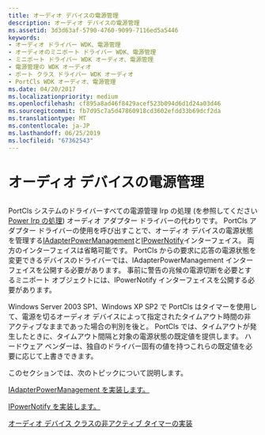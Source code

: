 ```yaml
---
title: オーディオ デバイスの電源管理
description: オーディオ デバイスの電源管理
ms.assetid: 3d3d63af-5790-4760-9099-7116ed5a5446
keywords:
- オーディオ ドライバー WDK、電源管理
- オーディオのミニポート ドライバー WDK、電源管理
- ミニポート ドライバー WDK オーディオ、電源管理
- 電源管理の WDK オーディオ
- ポート クラス ドライバー WDK オーディオ
- PortCls WDK オーディオ、電源管理
ms.date: 04/20/2017
ms.localizationpriority: medium
ms.openlocfilehash: cf895a8ad46f8429acef523b094d6d1d24a03d46
ms.sourcegitcommit: fb7d95c7a5d47860918cd3602efdd33b69dcf2da
ms.translationtype: MT
ms.contentlocale: ja-JP
ms.lasthandoff: 06/25/2019
ms.locfileid: "67362543"
---
```

# <a name="power-management-for-audio-devices"></a>オーディオ デバイスの電源管理


## <span id="power_management_for_audio_devices"></span><span id="POWER_MANAGEMENT_FOR_AUDIO_DEVICES"></span>


PortCls システムのドライバーすべての電源管理 Irp の処理 (を参照してください[Power Irp の処理](https://docs.microsoft.com/windows-hardware/drivers/kernel/handling-power-irps)) オーディオ アダプター ドライバーの代わりです。 PortCls アダプター ドライバーの使用を呼び出すことで、オーディオ デバイスの電源状態を管理する[IAdapterPowerManagement](https://docs.microsoft.com/windows-hardware/drivers/ddi/content/portcls/nn-portcls-iadapterpowermanagement)と[IPowerNotify](https://docs.microsoft.com/windows-hardware/drivers/ddi/content/portcls/nn-portcls-ipowernotify)インターフェイス。 両方のインターフェイスは省略可能です。 PortCls からの要求に応答の電源状態を変更できるデバイスのドライバーでは、IAdapterPowerManagement インターフェイスを公開する必要があります。 事前に警告の兆候の電源切断を必要とするミニポート オブジェクトには、IPowerNotify インターフェイスを公開する必要があります。

Windows Server 2003 SP1、Windows XP SP2 で PortCls はタイマーを使用して、電源を切るオーディオ デバイスによって指定されたタイムアウト時間の非アクティブなままであった場合の判別を後と。 PortCls では、タイムアウトが発生したときに、タイムアウト間隔と対象の電源状態の既定値を提供します。 ハードウェア ベンダーは、独自のドライバー固有の値を持つこれらの既定値を必要に応じて上書きできます。

このセクションでは、次のトピックについて説明します。

[IAdapterPowerManagement を実装します。](implementing-iadapterpowermanagement.md)

[IPowerNotify を実装します。](implementing-ipowernotify.md)

[オーディオ デバイス クラスの非アクティブ タイマーの実装](audio-device-class-inactivity-timer-implementation.md)

 

 




